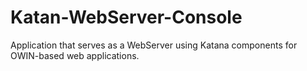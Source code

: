 # Katan-WebServer-Console
Application that serves as a WebServer using Katana components for OWIN-based web applications.
